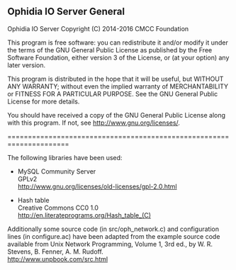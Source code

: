Ophidia IO Server General
-------------------------

Ophidia IO Server
Copyright (C) 2014-2016 CMCC Foundation

This program is free software: you can redistribute it and/or modify
it under the terms of the GNU General Public License as published by
the Free Software Foundation, either version 3 of the License, or
(at your option) any later version.

This program is distributed in the hope that it will be useful,
but WITHOUT ANY WARRANTY; without even the implied warranty of
MERCHANTABILITY or FITNESS FOR A PARTICULAR PURPOSE.  See the
GNU General Public License for more details.

You should have received a copy of the GNU General Public License
along with this program.  If not, see <http://www.gnu.org/licenses/>.

=====================================================================

The following libraries have been used:

- MySQL Community Server</br>
GPLv2</br>
http://www.gnu.org/licenses/old-licenses/gpl-2.0.html

- Hash table</br>
Creative Commons CC0 1.0</br>
http://en.literateprograms.org/Hash_table_(C)

Additionally some source code (in src/oph_network.c) and configuration lines (in configure.ac) have been adapted from the example source code available from Unix Network Programming, Volume 1, 3rd ed., by W. R. Stevens, B. Fenner, A. M. Rudoff. </br>
http://www.unpbook.com/src.html 

